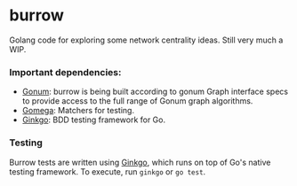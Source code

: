 # burrow

Golang code for exploring some network centrality ideas. Still very much a WIP.

### Important dependencies:
* [Gonum](https://github.com/gonum/gonum): burrow is being built according to gonum Graph interface specs to provide access to the full range of Gonum graph algorithms.
* [Gomega](https://github.com/onsi/gomega): Matchers for testing.
* [Ginkgo](https://github.com/onsi/ginkgo): BDD testing framework for Go.


### Testing

Burrow tests are written using [Ginkgo](https://onsi.github.io/ginkgo), which runs on top of Go's native testing framework. To execute, run `ginkgo` or `go test`.
